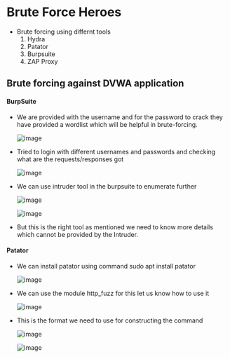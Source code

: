 # Brute Force Heroes

* Brute forcing using differnt tools
   1. Hydra
   2. Patator
   3. Burpsuite
   4. ZAP Proxy

## Brute forcing against DVWA application

#### BurpSuite

* We are provided with the username and for the password to crack they have provided a wordlist which will be helpful in brute-forcing.
  
   ![image](https://github.com/it-crypto/WriteUp/assets/54020728/6e1697d9-e4c9-46f4-872b-5feb184f4b23)
  
* Tried to login with different usernames and passwords and checking what are the requests/responses got

   ![image](https://github.com/it-crypto/WriteUp/assets/54020728/4d208932-ee40-45bc-9de1-c7eb5bc58b7f)

* We can use intruder tool in the burpsuite to enumerate further

  ![image](https://github.com/it-crypto/WriteUp/assets/54020728/f82fdf60-f3ea-4bf1-ab8e-6014a866ba5b)

  ![image](https://github.com/it-crypto/WriteUp/assets/54020728/652356e3-fd85-4d19-bc94-ffaa1a45c079)

* But this is the right tool as mentioned we need to know more details which cannot be provided by the Intruder.

#### Patator

* We can install patator using command sudo apt install patator

  ![image](https://github.com/it-crypto/WriteUp/assets/54020728/52f2a372-cf3b-4dd0-a020-67a77f53fa6b)

* We can use the module http_fuzz for this let us know how to use it

  ![image](https://github.com/it-crypto/WriteUp/assets/54020728/212ce5d2-3cc4-4ab2-a14a-0e8fbba43b58)

* This is the format we need to use for constructing the command

  ![image](https://github.com/it-crypto/WriteUp/assets/54020728/a35ae02f-a79e-4a53-a484-4ca4e08daa01)

  ![image](https://github.com/it-crypto/WriteUp/assets/54020728/7a32738f-dff9-49cb-b640-c02680a737d8)


  


  
  


  
